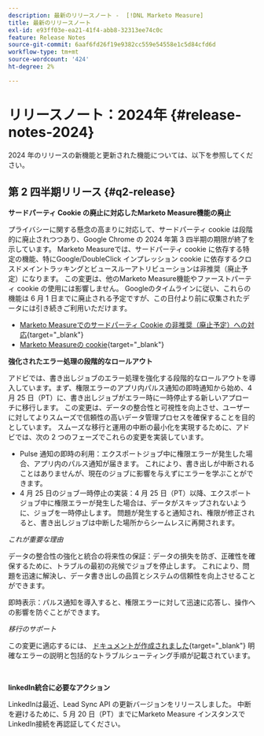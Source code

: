 ```yaml
---
description: 最新のリリースノート -  [!DNL Marketo Measure]
title: 最新のリリースノート
exl-id: e93ff03e-ea21-41f4-abb8-32313ee74c0c
feature: Release Notes
source-git-commit: 6aaf6fd26f19e9382cc559e54558e1c5d84cfd6d
workflow-type: tm+mt
source-wordcount: '424'
ht-degree: 2%

---
```


# リリースノート：2024年 {#release-notes-2024}

2024 年のリリースの新機能と更新された機能については、以下を参照してください。

## 第 2 四半期リリース {#q2-release}

<p>

**サードパーティ Cookie の廃止に対応したMarketo Measure機能の廃止**

プライバシーに関する懸念の高まりに対応して、サードパーティ cookie は段階的に廃止されつつあり、Google Chrome の 2024 年第 3 四半期の期限が終了を示しています。 Marketo Measureでは、サードパーティ cookie に依存する特定の機能、特にGoogle/DoubleClick インプレッション cookie に依存するクロスドメイントラッキングとビュースルーアトリビューションは非推奨（廃止予定）になります。 この変更は、他のMarketo Measure機能やファーストパーティ cookie の使用には影響しません。 Googleのタイムラインに従い、これらの機能は 6 月 1 日までに廃止される予定ですが、この日付より前に収集されたデータには引き続きご利用いただけます。

* [Marketo Measureでのサードパーティ Cookie の非推奨（廃止予定）への対応](https://nation.marketo.com/t5/employee-blogs/adapting-to-third-party-cookie-deprecation-in-marketo-measure/ba-p/345110){target="_blank"}
* [Marketo Measureの cookie](/help/marketo-measure-tracking/setting-up-tracking/marketo-measure-cookies.md){target="_blank"}

**強化されたエラー処理の段階的なロールアウト**

アドビでは、書き出しジョブのエラー処理を強化する段階的なロールアウトを導入しています。まず、権限エラーのアプリ内パルス通知の即時通知から始め、4 月 25 日（PT）に、書き出しジョブがエラー時に一時停止する新しいアプローチに移行します。 この変更は、データの整合性と可視性を向上させ、ユーザーに対してよりスムーズで信頼性の高いデータ管理プロセスを確保することを目的としています。 スムーズな移行と運用の中断の最小化を実現するために、アドビでは、次の 2 つのフェーズでこれらの変更を実装しています。

* Pulse 通知の即時の利用：エクスポートジョブ中に権限エラーが発生した場合、アプリ内のパルス通知が届きます。 これにより、書き出しが中断されることはありませんが、現在のジョブに影響を与えずにエラーを学ぶことができます。
* 4 月 25 日のジョブ一時停止の実装：4 月 25 日（PT）以降、エクスポートジョブ中に権限エラーが発生した場合は、データがスキップされないように、ジョブを一時停止します。 問題が発生すると通知され、権限が修正されると、書き出しジョブは中断した場所からシームレスに再開されます。

_これが重要な理由_

データの整合性の強化と統合の将来性の保証：データの損失を防ぎ、正確性を確保するために、トラブルの最初の兆候でジョブを停止します。 これにより、問題を迅速に解決し、データ書き出しの品質とシステムの信頼性を向上させることができます。

即時表示：パルス通知を導入すると、権限エラーに対して迅速に応答し、操作への影響を防ぐことができます。

_移行のサポート_

この変更に適応するには、 [ドキュメントが作成されました](/help/configuration-and-setup/getting-started-with-marketo-measure/error-notifications.md){target="_blank"} 明確なエラーの説明と包括的なトラブルシューティング手順が記載されています。

<br>

**linkedIn統合に必要なアクション**

LinkedInは最近、Lead Sync API の更新バージョンをリリースしました。 中断を避けるために、5 月 20 日（PT）までにMarketo Measure インスタンスでLinkedIn接続を再認証してください。

